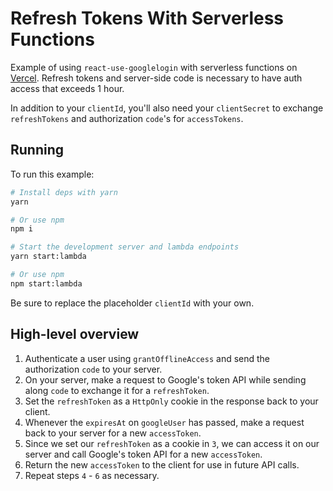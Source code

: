 # Refresh Tokens With Serverless Functions

Example of using `react-use-googlelogin` with serverless functions on
[Vercel](https://vercel.com/). Refresh tokens and server-side code is necessary
to have auth access that exceeds 1 hour.

In addition to your `clientId`, you'll also need your `clientSecret` to exchange
`refreshTokens` and authorization `code`'s for `accessTokens`.

## Running

To run this example:

```bash
# Install deps with yarn
yarn

# Or use npm
npm i

# Start the development server and lambda endpoints
yarn start:lambda

# Or use npm
npm start:lambda
```

Be sure to replace the placeholder `clientId` with your own.

## High-level overview

1. Authenticate a user using `grantOfflineAccess` and send the authorization
   `code` to your server.
2. On your server, make a request to Google's token API while sending along
   `code` to exchange it for a `refreshToken`.
3. Set the `refreshToken` as a `HttpOnly` cookie in the response back to your
   client.
4. Whenever the `expiresAt` on `googleUser` has passed, make a request back to
   your server for a new `accessToken`.
5. Since we set our `refreshToken` as a cookie in `3`, we can access it on our
   server and call Google's token API for a new `accessToken`.
6. Return the new `accessToken` to the client for use in future API calls.
7. Repeat steps `4` - `6` as necessary.
